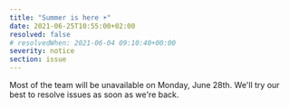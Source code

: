 ```yaml
---
title: "Summer is here ☀️"
date: 2021-06-25T10:55:00+02:00
resolved: false
# resolvedWhen: 2021-06-04 09:10:40+00:00
severity: notice
section: issue
---
```


Most of the team will be unavailable on Monday, June 28th. We'll try our best to resolve issues as soon as we're back.
